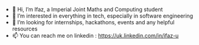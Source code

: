 - 👋 Hi, I’m Ifaz, a Imperial Joint Maths and Computing student
- 👀 I’m interested in everything in tech, especially in software engineering
- 💞️ I’m looking for internships, hackathons, events and any helpful resources
- 📫 You can reach me on linkedin : https://uk.linkedin.com/in/ifaz-u

<!---
IfazU/IfazU is a ✨ special ✨ repository because its `README.md` (this file) appears on your GitHub profile.
You can click the Preview link to take a look at your changes.
--->
